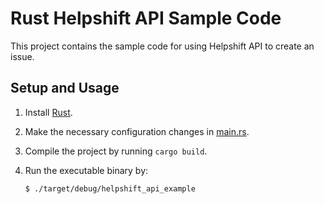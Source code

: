 # Rust Helpshift API Sample Code

This project contains the sample code for using Helpshift API to create an issue.

## Setup and Usage

1. Install [Rust](https://www.rust-lang.org/en-US/install.html).

2. Make the necessary configuration changes in [main.rs](src/main.rs).

3. Compile the project by running `cargo build`.

3. Run the executable binary by:
   ```
   $ ./target/debug/helpshift_api_example
   ```
